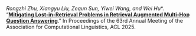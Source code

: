 *Rongzhi Zhu, Xiangyu Liu, Zequn Sun, Yiwei Wang, and Wei Hu**. “[**Mitigating Lost-in-Retrieval Problems in Retrieval Augmented Multi-Hop Question Answering**](https://arxiv.org/abs/2502.14245).” In Proceedings of the 63rd Annual Meeting of the Association for Computational Linguistics, ACL 2025.
